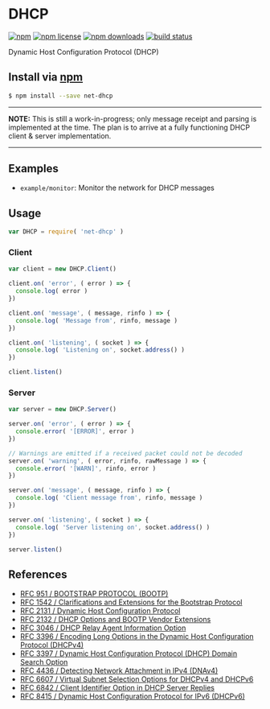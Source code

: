 # DHCP
[![npm](https://flat.badgen.net/npm/v/net-dhcp)](https://npmjs.com/package/net-dhcp)
[![npm license](https://flat.badgen.net/npm/license/net-dhcp)](https://npmjs.com/package/net-dhcp)
[![npm downloads](https://flat.badgen.net/npm/dm/net-dhcp)](https://npmjs.com/package/net-dhcp)
[![build status](https://flat.badgen.net/travis/jhermsmeier/node-net-dhcp/master)](https://travis-ci.org/jhermsmeier/node-net-dhcp)

Dynamic Host Configuration Protocol (DHCP)

## Install via [npm](https://npmjs.com)

```sh
$ npm install --save net-dhcp
```

----------

**NOTE:** This is still a work-in-progress; only message receipt and parsing is implemented at the time. The plan is to arrive at a fully functioning DHCP client & server implementation.

----------

## Examples

- `example/monitor`: Monitor the network for DHCP messages

## Usage

```js
var DHCP = require( 'net-dhcp' )
```

### Client

```js
var client = new DHCP.Client()

client.on( 'error', ( error ) => {
  console.log( error )
})

client.on( 'message', ( message, rinfo ) => {
  console.log( 'Message from', rinfo, message )
})

client.on( 'listening', ( socket ) => {
  console.log( 'Listening on', socket.address() )
})

client.listen()
```

### Server

```js
var server = new DHCP.Server()

server.on( 'error', ( error ) => {
  console.error( '[ERROR]', error )
})

// Warnings are emitted if a received packet could not be decoded
server.on( 'warning', ( error, rinfo, rawMessage ) => {
  console.error( '[WARN]', rinfo, error )
})

server.on( 'message', ( message, rinfo ) => {
  console.log( 'Client message from', rinfo, message )
})

server.on( 'listening', ( socket ) => {
  console.log( 'Server listening on', socket.address() )
})

server.listen()
```

## References

- [RFC 951 / BOOTSTRAP PROTOCOL (BOOTP)](https://tools.ietf.org/html/rfc951)
- [RFC 1542 / Clarifications and Extensions for the Bootstrap Protocol](https://tools.ietf.org/html/rfc1542)
- [RFC 2131 / Dynamic Host Configuration Protocol](https://tools.ietf.org/html/rfc2131)
- [RFC 2132 / DHCP Options and BOOTP Vendor Extensions](https://tools.ietf.org/html/rfc2132)
- [RFC 3046 / DHCP Relay Agent Information Option](https://tools.ietf.org/html/rfc3046)
- [RFC 3396 / Encoding Long Options in the Dynamic Host Configuration Protocol (DHCPv4)](https://tools.ietf.org/html/rfc3396)
- [RFC 3397 / Dynamic Host Configuration Protocol (DHCP) Domain Search Option](https://tools.ietf.org/html/rfc3397)
- [RFC 4436 / Detecting Network Attachment in IPv4 (DNAv4)](https://tools.ietf.org/html/rfc4436)
- [RFC 6607 / Virtual Subnet Selection Options for DHCPv4 and DHCPv6](https://tools.ietf.org/html/rfc6607)
- [RFC 6842 / Client Identifier Option in DHCP Server Replies](https://tools.ietf.org/html/rfc6842)
- [RFC 8415 / Dynamic Host Configuration Protocol for IPv6 (DHCPv6)](https://tools.ietf.org/html/rfc8415)
